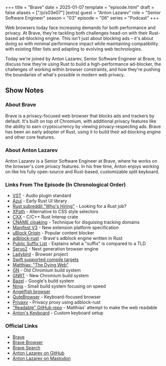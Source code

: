 +++
title = "Brave"
date = 2025-01-07
template = "episode.html"
draft = false
aliases = ["/p/s03e07"]
[extra]
guest = "Anton Lazarev"
role = "Senior Software Engineer"
season = "03"
episode = "06"
series = "Podcast"
+++

Web browsers today face increasing demands for both performance and privacy. At Brave, they're tackling both challenges head-on with their Rust-based ad-blocking engine. This isn't just about blocking ads – it's about doing so with minimal performance impact while maintaining compatibility with existing filter lists and adapting to evolving web technologies.

<!-- more -->

Today we're joined by Anton Lazarev, Senior Software Engineer at Brave, to discuss how they're using Rust to build a high-performance ad-blocker, the challenges of working within browser constraints, and how they're pushing the boundaries of what's possible in modern web privacy.

## Show Notes

### About Brave

Brave is a privacy-focused web browser that blocks ads and trackers by default. It's built on top of Chromium, with additional privacy features like the ability to earn cryptocurrency by viewing privacy-respecting ads. Brave has been an early adopter of Rust, using it to build their ad-blocking engine and other core features.

### About Anton Lazarev

Anton Lazarev is a Senior Software Engineer at Brave, where he works on the browser's core privacy features. 
In his free time, Anton enjoys working on like his fully open-source and Rust-based, customizable split keyboard.

### Links From The Episode (In Chronological Order)

- [VST](https://en.wikipedia.org/wiki/Virtual_Studio_Technology) - Audio plugin standard
- [Azul](https://azul.rs/) - Early Rust UI library
- [Rust subreddit "Who's Hiring"](https://www.reddit.com/r/rust/search?q=title%3A%22Who%27s+Hiring%22&restrict_sr=on&sort=new) - Looking for a Rust job?
- [XPath](https://developer.mozilla.org/en-US/docs/Web/XPath) - Alternative to CSS style selectors
- [CXX](https://cxx.rs/) - C/C++ Rust Interop crate
- [CNAME cloaking](https://brave.com/privacy-updates/6-cname-trickery/) - Technique for disguising tracking domains
- [Manifest V3](https://developer.chrome.com/docs/extensions/mv3/intro/) - New extension platform specification
- [uBlock Origin](https://github.com/gorhill/uBlock) - Popular content blocker
- [adblock-rust](https://github.com/brave/adblock-rust) - Brave's adblock engine written in Rust
- [Public Suffix List](https://publicsuffix.org/) - Explains what a "suffix" is compared to a TLD
- [Servo2](https://servo.org/) - Next generation browser engine
- [Ladybird](https://ladybird.org/) - Browser project
- [Swift supported compile targets](https://github.com/swiftlang/swift/blob/131e504c16f069305c56fd25b8d6373639a6f32a/utils/swift_build_support/swift_build_support/targets.py#L347-L427)
- [Matthias: "The Dying Web"](https://endler.dev/2024/the-dying-web/)
- [GN](https://gn.googlesource.com/gn/) - Old Chromium build system
- [GNRT](https://example.com/gnrt) - New Chromium build system
- [Bazel](https://bazel.build/) - Google's build system
- [Ninja](https://ninja-build.org/) - Small build system focusing on speed
- [Angelfish browser](https://apps.kde.org/angelfish/)
- [QuteBrowser](https://qutebrowser.org/) - Keyboard-focused browser
- [Privaxy](https://github.com/barre/privaxy) - Privacy proxy using adblock-rust
- ["Readable" GitHub repo](https://github.com/readable-app/readable) - Matthias' attempt to make the web readable
- [Anton's Keyboard](https://kb2.antonok.com/) - Custom keyboard setup

### Official Links

- [Brave](https://brave.com)
- [Brave Browser](https://brave.com/download)
- [Brave Search](https://search.brave.com)
- [Anton Lazarev on GitHub](https://github.com/antonok-edm)
- [Anton Lazarev on Mastodon](https://mastodon.social/@antonok@fosstodon.org)